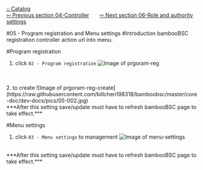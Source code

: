 <a href="https://github.com/billchen198318/bamboobsc/blob/master/core-doc/dev-docs/00-Catalog.md">⌂ Catalog</a><br/>
<a href="https://github.com/billchen198318/bamboobsc/blob/master/core-doc/dev-docs/04-ControllerAction.md">⇦ Previous section 04-Controller</a>
&nbsp;&nbsp;&nbsp;&nbsp;&nbsp;
<a href="https://github.com/billchen198318/bamboobsc/blob/master/core-doc/dev-docs/06-RoleAndAuthoritySettings.md">⇨ Next section 06-Role and authority settings</a>


#05 - Program registration and Menu settings
#Introduction
bambooBSC registration controller action url into menu.<br>


#Program registration

1. click `02 - Program registration`
![Image of prgoram-reg](https://raw.githubusercontent.com/billchen198318/bamboobsc/master/core-doc/dev-docs/pics/05-001.jpg)
<br/>
<br/>
2. to create
![Image of prgoram-reg-create](https://raw.githubusercontent.com/billchen198318/bamboobsc/master/core-doc/dev-docs/pics/05-002.jpg)

<br/>
***After this setting save/update must have to refresh bambooBSC page to take effect.***

#Menu settings

1. click `03 - Menu settings` to management
![Image of menu-settings](https://raw.githubusercontent.com/billchen198318/bamboobsc/master/core-doc/dev-docs/pics/05-003.jpg)

<br/>
***After this setting save/update must have to refresh bambooBSC page to take effect.***
